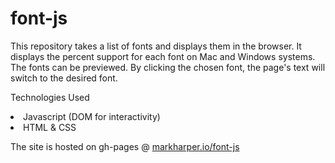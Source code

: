 # font-js

This repository takes a list of fonts and displays them in the browser. It displays the percent support for each font on Mac and Windows systems. The fonts can be previewed. By clicking the chosen font, the page's text will switch to the desired font.

Technologies Used
<li>Javascript (DOM for interactivity)</li>
<li>HTML & CSS</li>

The site is hosted on gh-pages @ <a href="markharper.io/font-js">markharper.io/font-js</a>
